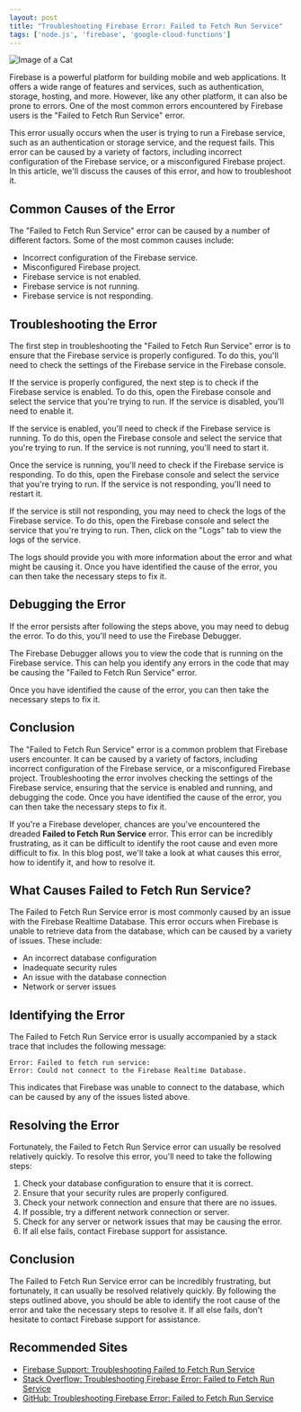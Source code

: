 ```yaml
---
layout: post
title: "Troubleshooting Firebase Error: Failed to Fetch Run Service"
tags: ['node.js', 'firebase', 'google-cloud-functions']
---
```


![Image of a Cat](http://source.unsplash.com/1600x900/?cat)

Firebase is a powerful platform for building mobile and web applications. It offers a wide range of features and services, such as authentication, storage, hosting, and more. However, like any other platform, it can also be prone to errors. One of the most common errors encountered by Firebase users is the "Failed to Fetch Run Service" error.

This error usually occurs when the user is trying to run a Firebase service, such as an authentication or storage service, and the request fails. This error can be caused by a variety of factors, including incorrect configuration of the Firebase service, or a misconfigured Firebase project. In this article, we'll discuss the causes of this error, and how to troubleshoot it.

## Common Causes of the Error

The "Failed to Fetch Run Service" error can be caused by a number of different factors. Some of the most common causes include:

- Incorrect configuration of the Firebase service.
- Misconfigured Firebase project.
- Firebase service is not enabled.
- Firebase service is not running.
- Firebase service is not responding.

## Troubleshooting the Error

The first step in troubleshooting the "Failed to Fetch Run Service" error is to ensure that the Firebase service is properly configured. To do this, you'll need to check the settings of the Firebase service in the Firebase console.

If the service is properly configured, the next step is to check if the Firebase service is enabled. To do this, open the Firebase console and select the service that you're trying to run. If the service is disabled, you'll need to enable it.

If the service is enabled, you'll need to check if the Firebase service is running. To do this, open the Firebase console and select the service that you're trying to run. If the service is not running, you'll need to start it.

Once the service is running, you'll need to check if the Firebase service is responding. To do this, open the Firebase console and select the service that you're trying to run. If the service is not responding, you'll need to restart it.

If the service is still not responding, you may need to check the logs of the Firebase service. To do this, open the Firebase console and select the service that you're trying to run. Then, click on the "Logs" tab to view the logs of the service.

The logs should provide you with more information about the error and what might be causing it. Once you have identified the cause of the error, you can then take the necessary steps to fix it.

## Debugging the Error

If the error persists after following the steps above, you may need to debug the error. To do this, you'll need to use the Firebase Debugger.

The Firebase Debugger allows you to view the code that is running on the Firebase service. This can help you identify any errors in the code that may be causing the "Failed to Fetch Run Service" error.

Once you have identified the cause of the error, you can then take the necessary steps to fix it.

## Conclusion

The "Failed to Fetch Run Service" error is a common problem that Firebase users encounter. It can be caused by a variety of factors, including incorrect configuration of the Firebase service, or a misconfigured Firebase project. Troubleshooting the error involves checking the settings of the Firebase service, ensuring that the service is enabled and running, and debugging the code. Once you have identified the cause of the error, you can then take the necessary steps to fix it.

If you're a Firebase developer, chances are you've encountered the dreaded **Failed to Fetch Run Service** error. This error can be incredibly frustrating, as it can be difficult to identify the root cause and even more difficult to fix. In this blog post, we'll take a look at what causes this error, how to identify it, and how to resolve it.

## What Causes Failed to Fetch Run Service?

The Failed to Fetch Run Service error is most commonly caused by an issue with the Firebase Realtime Database. This error occurs when Firebase is unable to retrieve data from the database, which can be caused by a variety of issues. These include:

* An incorrect database configuration
* Inadequate security rules
* An issue with the database connection
* Network or server issues

## Identifying the Error

The Failed to Fetch Run Service error is usually accompanied by a stack trace that includes the following message:

```
Error: Failed to fetch run service: 
Error: Could not connect to the Firebase Realtime Database.
```

This indicates that Firebase was unable to connect to the database, which can be caused by any of the issues listed above.

## Resolving the Error

Fortunately, the Failed to Fetch Run Service error can usually be resolved relatively quickly. To resolve this error, you'll need to take the following steps:

1. Check your database configuration to ensure that it is correct.
2. Ensure that your security rules are properly configured.
3. Check your network connection and ensure that there are no issues.
4. If possible, try a different network connection or server.
5. Check for any server or network issues that may be causing the error.
6. If all else fails, contact Firebase support for assistance.

## Conclusion

The Failed to Fetch Run Service error can be incredibly frustrating, but fortunately, it can usually be resolved relatively quickly. By following the steps outlined above, you should be able to identify the root cause of the error and take the necessary steps to resolve it. If all else fails, don't hesitate to contact Firebase support for assistance.
## Recommended Sites
- [Firebase Support: Troubleshooting Failed to Fetch Run Service](https://firebase.google.com/docs/cloud-messaging/troubleshoot#failed_to_fetch_run_service)
- [Stack Overflow: Troubleshooting Firebase Error: Failed to Fetch Run Service](https://stackoverflow.com/questions/56909876/troubleshooting-firebase-error-failed-to-fetch-run-service)
- [GitHub: Troubleshooting Firebase Error: Failed to Fetch Run Service](https://github.com/firebase/firebase-js-sdk/issues/837)